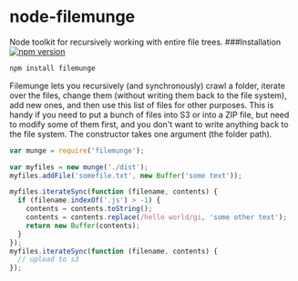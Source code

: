 node-filemunge
===================
Node toolkit for recursively working with entire file trees.
###Installation &nbsp;  [![npm version](https://badge.fury.io/js/filemunge.svg)](http://badge.fury.io/js/filemunge)
```sh
npm install filemunge
```
Filemunge lets you recursively (and synchronously) crawl a folder, iterate over the files, change them (without writing them back to the file system), add new ones, and then use this list of files for other purposes.
This is handy if you need to put a bunch of files into S3 or into a ZIP file, but need to modify some of them first, and you don't want to write anything back to the file system.
The constructor takes one argument (the folder path).
```javascript
var munge = require('filemunge');

var myfiles = new munge('./dist');
myfiles.addFile('somefile.txt', new Buffer('some text'));

myfiles.iterateSync(function (filename, contents) {
  if (filename.indexOf('.js') > -1) {
    contents = contents.toString();
    contents = contents.replace(/hello world/gi, 'some other text');
    return new Buffer(contents);
  }
});
myfiles.iterateSync(function (filename, contents) {
  // upload to s3
});
```